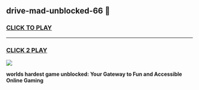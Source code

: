 
## drive-mad-unblocked-66 👋
<h3>
<a href="https://premium.freeplayer.one?title=drive-mad-unblocked-66&ref=14F">CLICK TO PLAY</a></h3>
<hr>

<h3>
<a href="https://premium.freeplayer.one?title=drive-mad-unblocked-66&ref=14F">CLICK 2 PLAY</a>
  
</h3>

<a href="https://premium.freeplayer.one?title=drive-mad-unblocked-66&ref=12F/"><img src="https://clearcache.store/games.png"></a>


**worlds hardest game unblocked: Your Gateway to Fun and Accessible Online Gaming**
